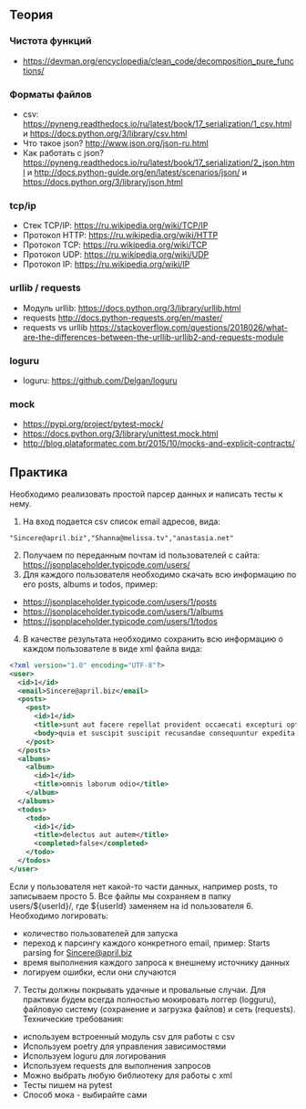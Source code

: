 ## Теория
### Чистота функций
- https://devman.org/encyclopedia/clean_code/decomposition_pure_functions/
### Форматы файлов
- csv: https://pyneng.readthedocs.io/ru/latest/book/17_serialization/1_csv.html и https://docs.python.org/3/library/csv.html
- Что такое json? http://www.json.org/json-ru.html
- Как работать с json? https://pyneng.readthedocs.io/ru/latest/book/17_serialization/2_json.html и http://docs.python-guide.org/en/latest/scenarios/json/ и https://docs.python.org/3/library/json.html
### tcp/ip
- Стек TCP/IP: https://ru.wikipedia.org/wiki/TCP/IP
- Протокол HTTP: https://ru.wikipedia.org/wiki/HTTP
- Протокол TCP: https://ru.wikipedia.org/wiki/TCP
- Протокол UDP: https://ru.wikipedia.org/wiki/UDP
- Протокол IP: https://ru.wikipedia.org/wiki/IP
### urllib / requests
- Модуль urllib: https://docs.python.org/3/library/urllib.html
- requests http://docs.python-requests.org/en/master/
- requests vs urllib https://stackoverflow.com/questions/2018026/what-are-the-differences-between-the-urllib-urllib2-and-requests-module
### loguru
- loguru: https://github.com/Delgan/loguru
### mock
- https://pypi.org/project/pytest-mock/
- https://docs.python.org/3/library/unittest.mock.html
- http://blog.plataformatec.com.br/2015/10/mocks-and-explicit-contracts/
## Практика
Необходимо реализовать простой парсер данных и написать тесты к нему.
1. На вход подается csv список email адресов, вида:
```csv
"Sincere@april.biz","Shanna@melissa.tv","anastasia.net"
```
2. Получаем по переданным почтам id пользователей с сайта: https://jsonplaceholder.typicode.com/users/
3. Для каждого пользователя необходимо скачать всю информацию по его posts, albums и todos, пример:
- https://jsonplaceholder.typicode.com/users/1/posts
- https://jsonplaceholder.typicode.com/users/1/albums
- https://jsonplaceholder.typicode.com/users/1/todos
4. В качестве результата необходимо сохранить всю информацию о каждом пользователе в виде xml файла вида:
```xml
<?xml version="1.0" encoding="UTF-8"?>
<user>
  <id>1</id>
  <email>Sincere@april.biz</email>
  <posts>
    <post>
      <id>1</id>
      <title>sunt aut facere repellat provident occaecati excepturi optio reprehenderit</title>
      <body>quia et suscipit suscipit recusandae consequuntur expedita et cum reprehenderit molestiae ut ut quas totam nostrum rerum est autem sunt rem eveniet architecto</body>
    </post>
  </posts>
  <albums>
    <album>
      <id>1</id>
      <title>omnis laborum odio</title>
    </album>
  </albums>
  <todos>
    <todo>
      <id>1</id>
      <title>delectus aut autem</title>
      <completed>false</completed>
    </todo>
  </todos>
</user>
```
Если у пользователя нет какой-то части данных, например posts, то записываем просто <posts></posts>
5. Все файлы мы сохраняем в папку users/${userId}/, где ${userId} заменяем на id пользователя
6. Необходимо логировать:
- количество пользователей для запуска
- переход к парсингу каждого конкретного email, пример: Starts parsing for Sincere@april.biz
- время выполнения каждого запроса к внешнему источнику данных
- логируем ошибки, если они случаются
7. Тесты должны покрывать удачные и провальные случаи. Для практики будем всегда полностью мокировать логгер (logguru), файловую систему (сохранение и загрузка файлов) и сеть (requests).
Технические требования:
- используем встроенный модуль csv для работы с csv
- Используем poetry для управления зависимостями
- Используем loguru для логирования
- Используем requests для выполнения запросов
- Можно выбрать любую библиотеку для работы с xml
- Тесты пишем на pytest
- Способ мока - выбирайте сами